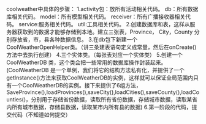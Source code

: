 coolweather中具体的步骤：
1.activity包：放所有活动相关代码。 db：所有数据库相关代码。  model：所有模型相关代码。 receiver：所有广播接收器相关代码。  service:服务相关代码。 util:工具相关代码。 
2.创建数据库和表，这样从服务器获取到的数据才能够存储到本地。建立三张表，Province， City，County 分别存放省，市，县各种数据信息。
3.在db包下新建一个CoolWeatherOpenHelper类。（讲三条建表语句定义成常量，然后在onCreate()方法中去执行创建）
4.三个实体类。（每张表对应一个实体类）
5.创建一个CoolWeatherDB 类，这个类会把一些常用的数据库操作封装起来。(CoolWeatherDB 是一个单例，我们将它的结构方法私有化，并提供了一个getInstance()方法来获取CoolWeatherDB的实例，这样就可以保证全局范围内只有一个CoolWeatherDB的实例。接下来提供了6组方法，SaveProvince(),loadProvinces(),saveCity(),loadCities(),saveCounty(),loadCounties()，分别用于存储省份数据，读取所有省份数据，存储城市数据，读取某省内所有城市数据，存储县数据，读取某市内所有县的数据)
6.第一阶段的代码，提交代码（不知道如何提交）
